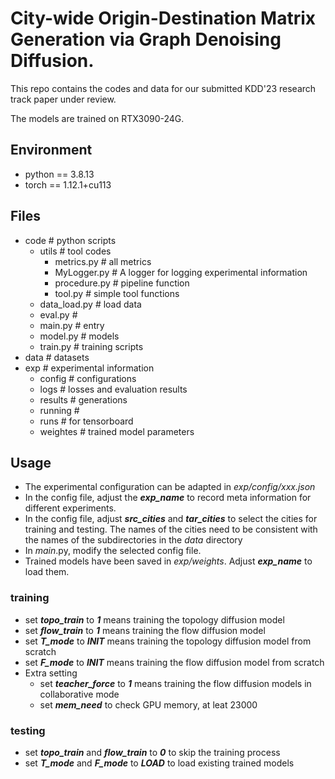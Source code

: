 
# City-wide Origin-Destination Matrix Generation via Graph Denoising Diffusion.

This repo contains the codes and data for our submitted KDD'23 research track paper under review.

The models are trained on RTX3090-24G.

## Environment

- python == 3.8.13
- torch == 1.12.1+cu113

## Files

- code # python scripts
  - utils # tool codes
    - metrics.py # all metrics
    - MyLogger.py # A logger for logging experimental information
    - procedure.py # pipeline function
    - tool.py # simple tool functions
  - data_load.py # load data
  - eval.py #
  - main.py # entry
  - model.py # models
  - train.py # training scripts
- data # datasets
- exp # experimental information
  - config # configurations
  - logs # losses and evaluation results
  - results # generations
  - running # 
  - runs # for tensorboard
  - weightes # trained model parameters

## Usage

- The experimental configuration can be adapted in *exp/config/xxx.json*
- In the config file, adjust the ***exp_name*** to record meta information for different experiments.
- In the config file, adjust ***src_cities*** and ***tar_cities*** to select the cities for training and testing. The names of the cities need to be consistent with the names of the subdirectories in the *data* directory
- In *main*.py, modify the selected config file.
- Trained models have been saved in *exp/weights*. Adjust ***exp_name*** to load them.

### training

- set ***topo_train*** to ***1*** means training the topology diffusion model
- set ***flow_train*** to ***1*** means training the flow diffusion model
- set ***T_mode*** to ***INIT*** means training the topology diffusion model from scratch
- set ***F_mode*** to ***INIT*** means training the flow diffusion model from scratch
- Extra setting
  - set ***teacher_force***  to ***1*** means training the flow diffusion models in collaborative mode
  - set ***mem_need*** to check GPU memory, at leat 23000

### testing
- set ***topo_train*** and ***flow_train*** to ***0*** to skip the training process
- set ***T_mode*** and ***F_mode*** to ***LOAD*** to load existing trained models
